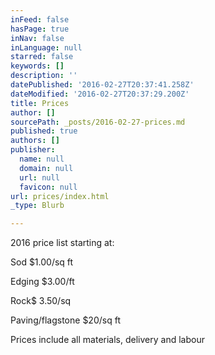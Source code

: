 ```yaml
---
inFeed: false
hasPage: true
inNav: false
inLanguage: null
starred: false
keywords: []
description: ''
datePublished: '2016-02-27T20:37:41.258Z'
dateModified: '2016-02-27T20:37:29.200Z'
title: Prices
author: []
sourcePath: _posts/2016-02-27-prices.md
published: true
authors: []
publisher:
  name: null
  domain: null
  url: null
  favicon: null
url: prices/index.html
_type: Blurb

---
```

2016 price list starting at:

Sod $1.00/sq ft 

Edging $3.00/ft 

Rock$ 3.50/sq  

Paving/flagstone $20/sq ft

Prices include all materials, delivery and labour